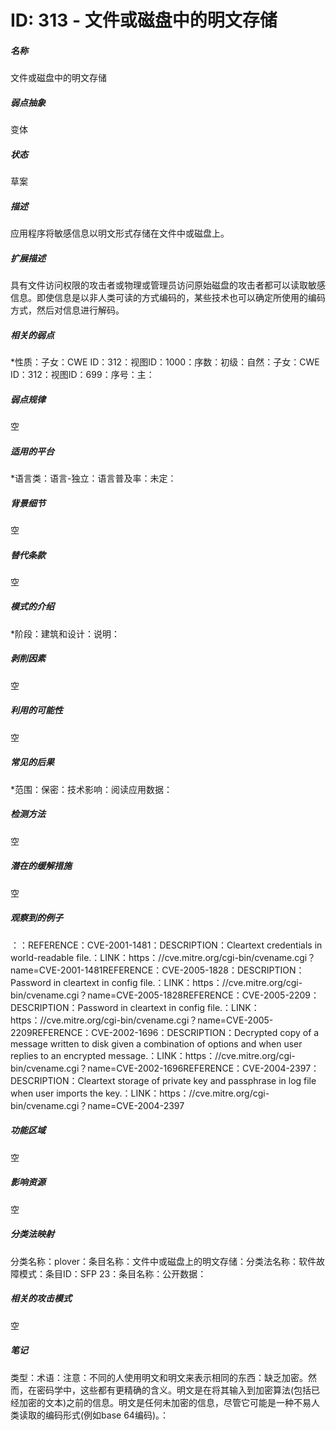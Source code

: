 # ID: 313 - 文件或磁盘中的明文存储
<h5>名称</h5>文件或磁盘中的明文存储
<h5>弱点抽象</h5>变体
<h5>状态</h5>草案
<h5>描述</h5>应用程序将敏感信息以明文形式存储在文件中或磁盘上。
<h5>扩展描述</h5>具有文件访问权限的攻击者或物理或管理员访问原始磁盘的攻击者都可以读取敏感信息。即使信息是以非人类可读的方式编码的，某些技术也可以确定所使用的编码方式，然后对信息进行解码。
<h5>相关的弱点</h5>*性质：子女：CWE ID：312：视图ID：1000：序数：初级：自然：子女：CWE ID：312：视图ID：699：序号：主：
<h5>弱点规律</h5>空
<h5>适用的平台</h5>*语言类：语言-独立：语言普及率：未定：
<h5>背景细节</h5>空
<h5>替代条款</h5>空
<h5>模式的介绍</h5>*阶段：建筑和设计：说明：
<h5>剥削因素</h5>空
<h5>利用的可能性</h5>空
<h5>常见的后果</h5>*范围：保密：技术影响：阅读应用数据：
<h5>检测方法</h5>空
<h5>潜在的缓解措施</h5>空
<h5>观察到的例子</h5>：：REFERENCE：CVE-2001-1481：DESCRIPTION：Cleartext credentials in world-readable file.：LINK：https：//cve.mitre.org/cgi-bin/cvename.cgi？name=CVE-2001-1481REFERENCE：CVE-2005-1828：DESCRIPTION：Password in cleartext in config file.：LINK：https：//cve.mitre.org/cgi-bin/cvename.cgi？name=CVE-2005-1828REFERENCE：CVE-2005-2209：DESCRIPTION：Password in cleartext in config file.：LINK：https：//cve.mitre.org/cgi-bin/cvename.cgi？name=CVE-2005-2209REFERENCE：CVE-2002-1696：DESCRIPTION：Decrypted copy of a message written to disk given a combination of options and when user replies to an encrypted message.：LINK：https：//cve.mitre.org/cgi-bin/cvename.cgi？name=CVE-2002-1696REFERENCE：CVE-2004-2397：DESCRIPTION：Cleartext storage of private key and passphrase in log file when user imports the key.：LINK：https：//cve.mitre.org/cgi-bin/cvename.cgi？name=CVE-2004-2397
<h5>功能区域</h5>空
<h5>影响资源</h5>空
<h5>分类法映射</h5>分类名称：plover：条目名称：文件中或磁盘上的明文存储：分类法名称：软件故障模式：条目ID：SFP 23：条目名称：公开数据：
<h5>相关的攻击模式</h5>空
<h5>笔记</h5>类型：术语：注意：不同的人使用明文和明文来表示相同的东西：缺乏加密。然而，在密码学中，这些都有更精确的含义。明文是在将其输入到加密算法(包括已经加密的文本)之前的信息。明文是任何未加密的信息，尽管它可能是一种不易人类读取的编码形式(例如base 64编码)。：

